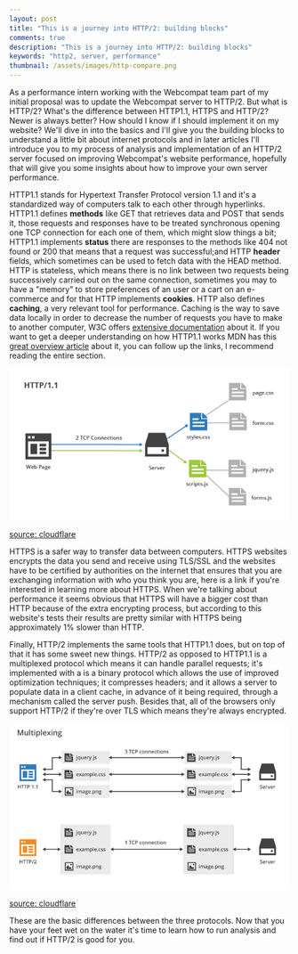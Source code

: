 ```yaml
---
layout: post
title: "This is a journey into HTTP/2: building blocks"
comments: true
description: "This is a journey into HTTP/2: building blocks"
keywords: "http2, server, performance"
thumbnail: /assets/images/http-compare.png
---
```


As a performance intern working with the Webcompat team part of my initial proposal was to update the Webcompat server to HTTP/2. But what is HTTP/2? What's the difference between HTTP1.1, HTTPS and HTTP/2? Newer is always better? How should I know if I should implement it on my website? We'll dive in into the basics and I'll give you the building blocks to understand a little bit about internet protocols and in later articles I'll introduce you to my process of analysis and implementation of an HTTP/2 server focused on improving Webcompat's website performance, hopefully that will give you some insights about how to improve your own server performance.

HTTP1.1 stands for Hypertext Transfer Protocol version 1.1 and it's a standardized way of computers talk to each other through hyperlinks. HTTP1.1 defines **methods** like GET that retrieves data and POST that sends it, those requests and responses have to be treated synchronous opening one TCP connection for each one of them, which might slow things a bit; HTTP1.1 implements **status** there are responses to the methods like 404 not found or 200 that means that a request was successful;and HTTP **header** fields, which sometimes can be used to fetch data with the HEAD method. HTTP is stateless, which means there is no link between two requests being successively carried out on the same connection, sometimes you may to have a "memory" to store preferences of an user or a cart on an e-commerce and for that HTTP implements **cookies**. HTTP also defines **caching**, a very relevant tool for performance. Caching is the way to save data locally in order to decrease the number of requests you have to make to another computer, W3C offers [extensive documentation](https://www.w3.org/Protocols/rfc2616/rfc2616-sec13.html) about it. If you want to get a deeper understanding on how HTTP1.1 works MDN has this [great overview article](https://developer.mozilla.org/en-US/docs/Web/HTTP/Overview) about it, you can follow up the links, I recommend reading the entire section.

![http11](/assets/images/http-1.png)

[source: cloudflare](https://blog.cloudflare.com/http-2-for-web-developers/)

HTTPS is a safer way to transfer data between computers. HTTPS websites encrypts the data you send and receive using TLS/SSL and the websites have to be certified by authorities on the internet that ensures that you are exchanging information with who you think you are, here is a link if you're interested in learning more about HTTPS. When we're talking about performance it seems obvious that HTTPS will have a bigger cost than HTTP because of the extra encrypting process, but according to this website's tests their results are pretty similar with HTTPS being approximately 1% slower than HTTP.

Finally, HTTP/2 implements the same tools that HTTP1.1 does, but on top of that it has some sweet new things. HTTP/2 as opposed to HTTP1.1 is a multiplexed protocol which means it can handle parallel requests; it's implemented with a is a binary protocol which allows the use of improved optimization techniques; it compresses headers; and it allows a server to populate data in a client cache, in advance of it being required, through a mechanism called the server push. Besides that, all of the browsers only support HTTP/2 if they're over TLS which means they're always encrypted.


![http11](/assets/images/http-compare.png)

[source: cloudflare](https://blog.cloudflare.com/http-2-for-web-developers/)


These are the basic differences between the three protocols. Now that you have your feet wet on the water it's time to learn how to run analysis and find out if HTTP/2 is good for you.